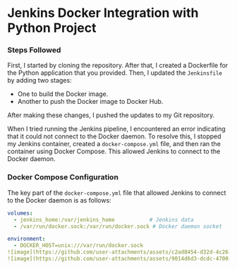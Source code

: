 # Jenkins Docker Integration with Python Project

### Steps Followed

First, I started by cloning the repository. After that, I created a Dockerfile for the Python application that you provided. Then, I updated the `Jenkinsfile` by adding two stages:
- One to build the Docker image.
- Another to push the Docker image to Docker Hub.

After making these changes, I pushed the updates to my Git repository.

When I tried running the Jenkins pipeline, I encountered an error indicating that it could not connect to the Docker daemon. To resolve this, I stopped my Jenkins container, created a `docker-compose.yml` file, and then ran the container using Docker Compose. This allowed Jenkins to connect to the Docker daemon.

### Docker Compose Configuration
The key part of the `docker-compose.yml` file that allowed Jenkins to connect to the Docker daemon is as follows:

```yaml
volumes:
  - jenkins_home:/var/jenkins_home           # Jenkins data
  - /var/run/docker.sock:/var/run/docker.sock # Docker daemon socket

environment:
  - DOCKER_HOST=unix:///var/run/docker.sock
![image](https://github.com/user-attachments/assets/c2ad8454-d32d-4c26-ad37-9e46ed9a6bfe)
![image](https://github.com/user-attachments/assets/9014d6d3-dcdc-4700-a838-1dc2e1779a16)
